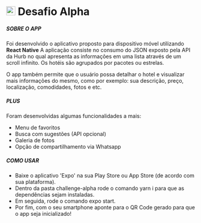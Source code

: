 # <img src="https://avatars1.githubusercontent.com/u/7063040?v=4&s=200.jpg" alt="HU" width="24" /> Desafio Alpha

<h5>SOBRE O APP</h5>

<span>
  Foi desenvolvido o aplicativo proposto para dispositivo móvel utilizando <b>React Native</b>
  A aplicação consiste no consumo do JSON exposto pela API da Hurb no qual apresenta as informações em uma lista através de um scroll infinito. Os hotéis são agrupados por pacotes ou estrelas.

  O app também permite que o usuário possa detalhar o hotel e visualizar mais informações do mesmo, como por exemplo: sua descrição, preço, localização, comodidades, fotos e etc.

<h5>PLUS</h5>

<span>
  Foram desenvolvidas algumas funcionalidades a mais:
  <ul>
    <li>Menu de favoritos</li>
    <li>Busca com sugestões (API opcional)</li>
    <li>Galeria de fotos</li>
    <li>Opção de compartilhamento via Whatsapp</li>
  </ul>
</span>

<h5>COMO USAR</h5>
  <ul>
    <li>Baixe o aplicativo 'Expo' na sua Play Store ou App Store (de acordo com sua plataforma).</li>
    <li>Dentro da pasta challenge-alpha rode o comando yarn i para que as dependências sejam instaladas.</li>
    <li>Em seguida, rode o comando expo start.</li>
    <li>Por fim, com o seu smartphone aponte para o QR Code gerado para que o app seja inicializado!</li>
  </ul>


